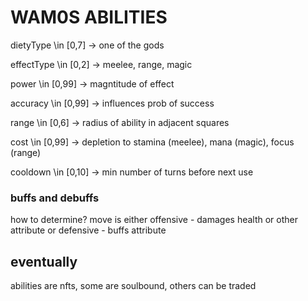 # WAM0S ABILITIES

dietyType \in [0,7] -> one of the gods  

effectType \in [0,2] -> meelee, range, magic  

power \in [0,99] -> magntitude of effect  

accuracy \in [0,99] -> influences prob of success  

range \in [0,6] -> radius of ability in adjacent squares  

cost \in [0,99] -> depletion to stamina (meelee), mana (magic), focus (range)  

cooldown \in [0,10] -> min number of turns before next use  

### buffs and debuffs

how to determine?
move is either offensive - damages health or other attribute
or defensive - buffs attribute


## eventually

abilities are nfts, some are soulbound, others can be traded